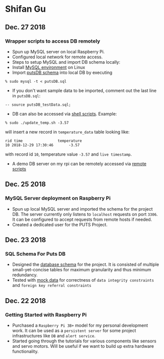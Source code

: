 # Shifan Gu

## Dec. 27 2018
### Wrapper scripts to access DB remotely
- Spun up MySQL server on local Raspberry Pi.
- Configured local network for remote access.
- Steps to setup MySQL and import DB schema locally:
- Install [MySQL environment](http://raspberrywebserver.com/sql-databases/using-mysql-on-a-raspberry-pi.html) on Linux 
- Import [putsDB schema](https://github.com/WyattLiu/ECE496-PUT/blob/database/db/putsDB.sql) into local DB by executing
```
% sudo mysql -t < putsDB.sql
```
- If you don't want sample data to be imported, comment out the last line in `putsDB.sql`:
```
-- source putsDB_testData.sql; 
```

- DB can also be accessed via [shell scripts](https://github.com/WyattLiu/ECE496-PUT/tree/database/db/db_scripts). Example:
```
% sudo ./update_temp.sh -3.57
```
will insert a new record in `temperature_data` table looking like:
```
rid time                temperature 
10 2018-12-29 17:30:46       -3.57 
```
with record id `10`,  temperature value `-3.57` and `live timestamp`.
- A demo DB server on my rpi can be remotely accessed via [remote scripts](https://github.com/WyattLiu/ECE496-PUT/tree/database/db/db_scripts/remote)

## Dec. 25 2018
### MySQL Server deployment on Raspberry Pi
- Spun up local MySQL server and imported the schema for the project DB. The server currently only listens to `localhost` requests on port `3306`. It can be configured to accept requests from remote hosts if needed.
- Created a dedicated user for the PUTS Project.

## Dec. 23 2018
### SQL Schema For Puts DB
- Designed the [database schema](https://github.com/WyattLiu/ECE496-PUT/blob/database/db/putsDB.sql) for the project. It is consisted of multiple small-yet-concise tables for maximum granularity and thus minimum redundancy.
- Tested with [mock data](https://github.com/WyattLiu/ECE496-PUT/blob/database/db/putsDB_testData.sql) for correctness of `data integrity constraints` and `foreign key referral constraints`

## Dec. 22 2018
### Getting Started with Raspberry Pi
- Purchased a `Raspberry Pi 3B+` model for my personal development work. It can be used as a `persistent server` for some project infrastructures like `DB` and `alert service`.
- Started going through the tutorials for various components like sensors and servo motors. Will be useful if we want to build up extra hardware functionality.
